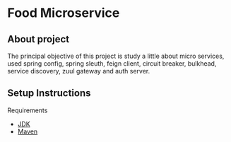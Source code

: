 # Food Microservice

## About project

The principal objective of this project is study a little about micro services, used spring config, spring sleuth, feign client, circuit breaker, bulkhead, service discovery, zuul gateway and auth server.

## Setup Instructions

Requirements
 
- <a href="http://www.oracle.com/technetwork/java/javase/downloads/jdk10-downloads-4416644.html"  target="_blank">JDK</a>
- <a href="https://maven.apache.org/" target="_blank">Maven</a>
